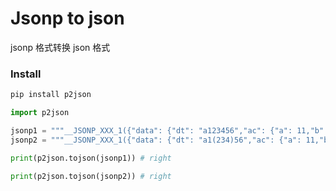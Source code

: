 # Jsonp to json

jsonp 格式转换 json 格式

### Install

```bash
pip install p2json

```

```python
import p2json

jsonp1 = """__JSONP_XXX_1({"data": {"dt": "a123456","ac": {"a": 11,"b": 20}}});"""
jsonp2 = """__JSONP_XXX_1({"data": {"dt": "a1(234)56","ac": {"a": 11,"b": 20}}});"""

print(p2json.tojson(jsonp1)) # right

print(p2json.tojson(jsonp2)) # right
```
